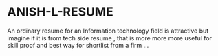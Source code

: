 # ANISH-L-RESUME
An ordinary resume for an Information technology field is attractive but imagine if it is from tech side resume , that is more more more useful for skill proof and best way for shortlist from a firm ...
